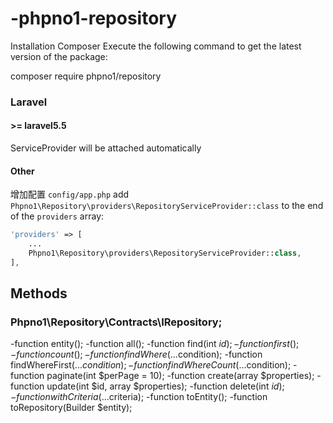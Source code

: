 # -phpno1-repository


Installation
Composer
Execute the following command to get the latest version of the package:

composer require phpno1/repository

### Laravel

#### >= laravel5.5

ServiceProvider will be attached automatically

#### Other

增加配置 `config/app.php` add `Phpno1\Repository\providers\RepositoryServiceProvider::class` to the end of the `providers` array:

```php
'providers' => [
    ...
    Phpno1\Repository\providers\RepositoryServiceProvider::class,
],
```

## Methods

### Phpno1\Repository\Contracts\IRepository;

-function entity();
-function all();
-function find(int $id);
-function first();
-function count();
-function findWhere(...$condition);
-function findWhereFirst(...$condition);
-function findWhereCount(...$condition);
-function paginate(int $perPage = 10);
-function create(array $properties);
-function update(int $id, array $properties);
-function delete(int $id);
-function withCriteria(...$criteria);
-function toEntity();
-function toRepository(Builder $entity);